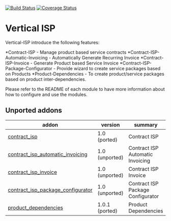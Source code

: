 [![Build Status](https://travis-ci.org/OCA/vertical-isp.svg?branch=9.0)](https://travis-ci.org/OCA/vertical-isp)
[![Coverage Status](https://coveralls.io/repos/OCA/vertical-isp/badge.png?branch=9.0)](https://coveralls.io/r/OCA/vertical-isp?branch=9.0)

# Vertical ISP
Vertical-ISP introduce the following features:

*Contract-ISP - Manage product based service contracts
*Contract-ISP-Automatic-Invoicing - Automatically Generate Recurring Invoice
*Contract-ISP-Invoice - Generate Product based Service Invoice
*Contract-ISP-Package-Configurator - Provide wizard to create service packages based on Products
*Product-Dependencies - To create product/service packages based on product inter-dependencies.

Please refer to the README of each module to have more information about how to configure and use the modules.

[//]: # (addons)
Unported addons
---------------
addon | version | summary
--- | --- | ---
[contract_isp](contract_isp/) | 1.0 (ported) | Contract ISP
[contract_isp_automatic_invoicing](contract_isp_automatic_invoicing/) | 1.0 (unported) | Contract ISP Automatic Invoicing
[contract_isp_invoice](contract_isp_invoice/) | 1.0 (unported) | Contract ISP Invoice
[contract_isp_package_configurator](contract_isp_package_configurator/) | 1.0 (unported) | Contract ISP Package Configurator
[product_dependencies](product_dependencies/) | 1.0.1 (ported) | Product Dependencies

[//]: # (end addons)
